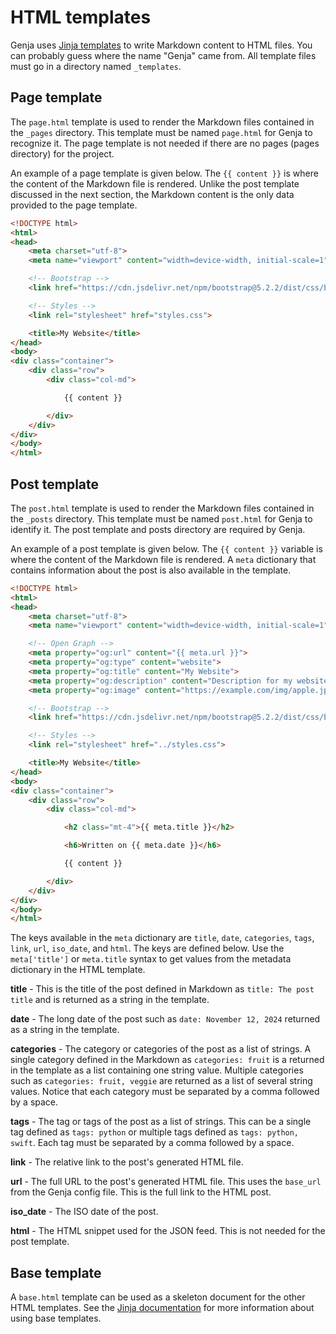 # HTML templates

Genja uses [Jinja templates](https://jinja.palletsprojects.com) to write Markdown content to HTML files. You can probably guess where the name "Genja" came from. All template files must go in a directory named `_templates`.

## Page template

The `page.html` template is used to render the Markdown files contained in the `_pages` directory. This template must be named `page.html` for Genja to recognize it. The page template is not needed if there are no pages (pages directory) for the project.

An example of a page template is given below. The `{{ content }}` is where the content of the Markdown file is rendered. Unlike the post template discussed in the next section, the Markdown content is the only data provided to the page template.

```html
<!DOCTYPE html>
<html>
<head>
    <meta charset="utf-8">
    <meta name="viewport" content="width=device-width, initial-scale=1">

    <!-- Bootstrap -->
    <link href="https://cdn.jsdelivr.net/npm/bootstrap@5.2.2/dist/css/bootstrap.min.css" rel="stylesheet">

    <!-- Styles -->
    <link rel="stylesheet" href="styles.css">

    <title>My Website</title>
</head>
<body>
<div class="container">
    <div class="row">
        <div class="col-md">

            {{ content }}

        </div>
    </div>
</div>
</body>
</html>
```

## Post template

The `post.html` template is used to render the Markdown files contained in the `_posts` directory. This template must be named `post.html` for Genja to identify it. The post template and posts directory are required by Genja.

An example of a post template is given below. The `{{ content }}` variable is where the content of the Markdown file is rendered. A `meta` dictionary that contains information about the post is also available in the template.

```html
<!DOCTYPE html>
<html>
<head>
    <meta charset="utf-8">
    <meta name="viewport" content="width=device-width, initial-scale=1">

    <!-- Open Graph -->
    <meta property="og:url" content="{{ meta.url }}">
    <meta property="og:type" content="website">
    <meta property="og:title" content="My Website">
    <meta property="og:description" content="Description for my website.">
    <meta property="og:image" content="https://example.com/img/apple.jpg">

    <!-- Bootstrap -->
    <link href="https://cdn.jsdelivr.net/npm/bootstrap@5.2.2/dist/css/bootstrap.min.css" rel="stylesheet" integrity="sha384-Zenh87qX5JnK2Jl0vWa8Ck2rdkQ2Bzep5IDxbcnCeuOxjzrPF/et3URy9Bv1WTRi" crossorigin="anonymous">

    <!-- Styles -->
    <link rel="stylesheet" href="../styles.css">

    <title>My Website</title>
</head>
<body>
<div class="container">
    <div class="row">
        <div class="col-md">

            <h2 class="mt-4">{{ meta.title }}</h2>

            <h6>Written on {{ meta.date }}</h6>

            {{ content }}

        </div>
    </div>
</div>
</body>
</html>
```

The keys available in the `meta` dictionary are `title`, `date`, `categories`, `tags`, `link`, `url`, `iso_date`, and `html`. The keys are defined below. Use the `meta['title']` or `meta.title` syntax to get values from the metadata dictionary in the HTML template.

**title** - This is the title of the post defined in Markdown as `title: The post title` and is returned as a string in the template.

**date** - The long date of the post such as `date: November 12, 2024` returned as a string in the template.

**categories** - The category or categories of the post as a list of strings. A single category defined in the Markdown as `categories: fruit` is a returned in the template as a list containing one string value. Multiple categories such as `categories: fruit, veggie` are returned as a list of several string values. Notice that each category must be separated by a comma followed by a space.

**tags** - The tag or tags of the post as a list of strings. This can be a single tag defined as `tags: python` or multiple tags defined as `tags: python, swift`. Each tag must be separated by a comma followed by a space.

**link** - The relative link to the post's generated HTML file.

**url** - The full URL to the post's generated HTML file. This uses the `base_url` from the Genja config file. This is the full link to the HTML post.

**iso_date** - The ISO date of the post.

**html** - The HTML snippet used for the JSON feed. This is not needed for the post template.

## Base template

A `base.html` template can be used as a skeleton document for the other HTML templates. See the [Jinja documentation](https://jinja.palletsprojects.com/en/stable/templates/#template-inheritance) for more information about using base templates.

